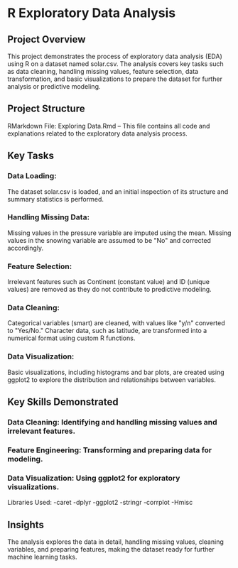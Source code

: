 # R Exploratory Data Analysis
## Project Overview
This project demonstrates the process of exploratory data analysis (EDA) using R on a dataset named solar.csv. The analysis covers key tasks such as data cleaning, handling missing values, feature selection, data transformation, and basic visualizations to prepare the dataset for further analysis or predictive modeling.

## Project Structure
RMarkdown File: Exploring Data.Rmd – This file contains all code and explanations related to the exploratory data analysis process.

## Key Tasks
###   Data Loading:
  The dataset solar.csv is loaded, and an initial inspection of its structure and summary statistics is performed.
###   Handling Missing Data:
  Missing values in the pressure variable are imputed using the mean.
  Missing values in the snowing variable are assumed to be "No" and corrected accordingly.
###   Feature Selection:
  Irrelevant features such as Continent (constant value) and ID (unique values) are removed as they do not contribute to predictive modeling.
###   Data Cleaning:
  Categorical variables (smart) are cleaned, with values like "y/n" converted to "Yes/No."
  Character data, such as latitude, are transformed into a numerical format using custom R functions.
###   Data Visualization:
  Basic visualizations, including histograms and bar plots, are created using ggplot2 to explore the distribution and relationships between variables.

## Key Skills Demonstrated
### Data Cleaning: Identifying and handling missing values and irrelevant features.
### Feature Engineering: Transforming and preparing data for modeling.
### Data Visualization: Using ggplot2 for exploratory visualizations.

Libraries Used:
-caret
-dplyr
-ggplot2
-stringr
-corrplot
-Hmisc

## Insights
The analysis explores the data in detail, handling missing values, cleaning variables, and preparing features, making the dataset ready for further machine learning tasks.

